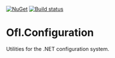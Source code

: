 [![NuGet](https://img.shields.io/nuget/v/Ofl.Configuration.svg)](https://www.nuget.org/packages/Ofl.Configuration/)
[![Build status](https://ci.appveyor.com/api/projects/status/ckeixwpttcavmgtb?svg=true)](https://ci.appveyor.com/project/OneFrameLink/ofl-configuration)

# Ofl.Configuration
Utilities for the .NET configuration system.